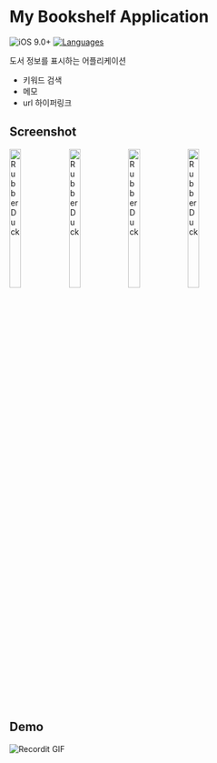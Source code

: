 # My Bookshelf Application

![iOS 9.0+](https://img.shields.io/badge/iOS-9.0+-lightgray.svg) [![Languages](https://img.shields.io/badge/language-objc-blue.svg)](https://github.com/sendbird/sendbird-calls-ios)

도서 정보를 표시하는 어플리케이션
- 키워드 검색
- 메모
- url 하이퍼링크

## Screenshot

<img src="https://rftalk.s3.ap-northeast-2.amazonaws.com/sendbird/screenshop_01.png" width="20%" height="25%" title="px(픽셀) 크기 설정" alt="RubberDuck"></img>
<img src="https://rftalk.s3.ap-northeast-2.amazonaws.com/sendbird/screenshop_02.png" width="20%" height="25%" title="px(픽셀) 크기 설정" alt="RubberDuck"></img>
<img src="https://rftalk.s3.ap-northeast-2.amazonaws.com/sendbird/screenshop_03.png" width="20%" height="25%" title="px(픽셀) 크기 설정" alt="RubberDuck"></img>
<img src="https://rftalk.s3.ap-northeast-2.amazonaws.com/sendbird/screenshop_04.png" width="20%" height="25%" title="px(픽셀) 크기 설정" alt="RubberDuck"></img>

## Demo

![Recordit GIF](http://g.recordit.co/YfLHsqqIpB.gif)
